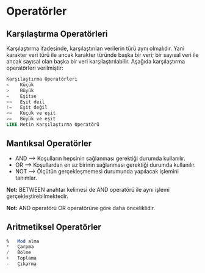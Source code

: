 # Operatörler

## Karşılaştırma Operatörleri

Karşılaştırma ifadesinde, karşılaştırılan verilerin türü aynı olmalıdır. Yani karakter veri türü ile ancak karakter türünde başka bir veri; bir sayısal veri ile ancak sayısal olan başka bir veri karşılaştırılabilir. Aşağıda karşılaştırma operatörleri verilmiştir:

```sql
Karşılaştırma Operatörleri
<    Küçük
>    Büyük
=    Eşitse
<>   Eşit deil
!=   Eşit değil
<=   Küçük ve eşit
>=   Büyük ve eşit
LIKE Metin Karşılaştırma Operatörü
```

## Mantıksal Operatörler

* AND --> Koşulların hepsinin sağlanması gerektiği durumda kullanılır.
* OR  --> Koşullardan en az birinin sağlanması gerektiği durumda kullanılır.
* NOT --> Ölçütün gerçekleşmemesi durumunda yapılacak işlemini tanımlar.

**Not:** BETWEEN anahtar kelimesi de AND operatörü ile aynı işlemi gerçekleştirebilmektedir.

**Not:** AND operatörü OR operatörüne göre daha önceliklidir.

## Aritmetiksel Operatörler

```sql
%   Mod alma
*   Çarpma
/   Bölme
+   Toplama
-   Çıkarma
```



  
